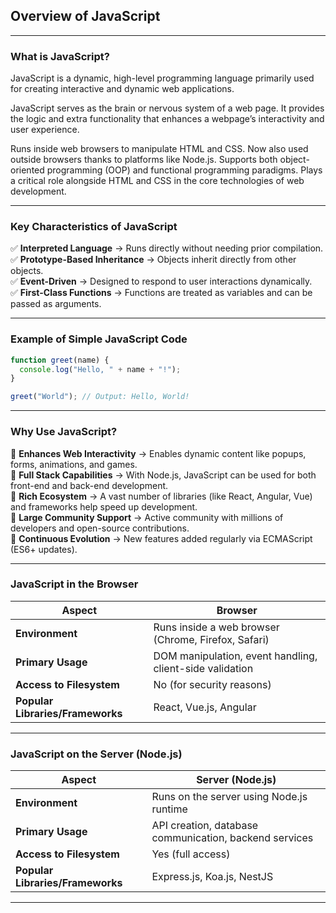 ## Overview of JavaScript

---

### What is JavaScript?

<span class="emphasis">JavaScript</span> is a <span class="secondEmphasis">dynamic, high-level programming language</span> primarily used for creating <span class="emphasis">interactive and dynamic web applications</span>.

<span class="emphasis">JavaScript</span> serves as the <span class="secondEmphasis">brain or nervous system</span> of a web page. It provides the <span class="emphasis">logic</span> and extra functionality that enhances a webpage’s <span class="secondEmphasis">interactivity</span> and <span class="secondEmphasis">user experience</span>.

Runs inside web browsers to manipulate <span class="secondEmphasis">HTML</span> and <span class="secondEmphasis">CSS</span>.
Now also used outside browsers thanks to platforms like <span class="emphasis">Node.js</span>.
Supports both <span class="secondEmphasis">object-oriented programming (OOP)</span> and <span class="secondEmphasis">functional programming</span> paradigms.
Plays a critical role alongside <span class="secondEmphasis">HTML</span> and <span class="secondEmphasis">CSS</span> in the core technologies of web development.

---

### Key Characteristics of JavaScript

✅ **Interpreted Language** → Runs directly without needing prior compilation.  
✅ **Prototype-Based Inheritance** → Objects inherit directly from other objects.  
✅ **Event-Driven** → Designed to respond to user interactions dynamically.  
✅ **First-Class Functions** → Functions are treated as variables and can be passed as arguments.

---

### Example of Simple JavaScript Code

```javascript
function greet(name) {
  console.log("Hello, " + name + "!");
}

greet("World"); // Output: Hello, World!
```

---

### Why Use JavaScript?

🔹 **Enhances Web Interactivity** → Enables dynamic content like popups, forms, animations, and games.  
🔹 **Full Stack Capabilities** → With Node.js, JavaScript can be used for both front-end and back-end development.  
🔹 **Rich Ecosystem** → A vast number of libraries (like React, Angular, Vue) and frameworks help speed up development.  
🔹 **Large Community Support** → Active community with millions of developers and open-source contributions.  
🔹 **Continuous Evolution** → New features added regularly via ECMAScript (ES6+ updates).

---

### JavaScript in the Browser

<table class="notesTable">
  <thead>
    <tr class="tableHeader">
      <th class="tableCellHeader">Aspect</th>
      <th class="tableCellHeader">Browser</th>
    </tr>
  </thead>
  <tbody>
    <tr class="tableRow">
      <td class="tableCell"><strong>Environment</strong></td>
      <td class="tableCell">Runs inside a web browser (Chrome, Firefox, Safari)</td>
    </tr>
    <tr class="tableRow">
      <td class="tableCell"><strong>Primary Usage</strong></td>
      <td class="tableCell">DOM manipulation, event handling, client-side validation</td>
    </tr>
    <tr class="tableRow">
      <td class="tableCell"><strong>Access to Filesystem</strong></td>
      <td class="tableCell">No (for security reasons)</td>
    </tr>
    <tr class="tableRow">
      <td class="tableCell"><strong>Popular Libraries/Frameworks</strong></td>
      <td class="tableCell">React, Vue.js, Angular</td>
    </tr>
  </tbody>
</table>

---

### JavaScript on the Server (Node.js)

<table class="notesTable">
  <thead>
    <tr class="tableHeader">
      <th class="tableCellHeader">Aspect</th>
      <th class="tableCellHeader">Server (Node.js)</th>
    </tr>
  </thead>
  <tbody>
    <tr class="tableRow">
      <td class="tableCell"><strong>Environment</strong></td>
      <td class="tableCell">Runs on the server using Node.js runtime</td>
    </tr>
    <tr class="tableRow">
      <td class="tableCell"><strong>Primary Usage</strong></td>
      <td class="tableCell">API creation, database communication, backend services</td>
    </tr>
    <tr class="tableRow">
      <td class="tableCell"><strong>Access to Filesystem</strong></td>
      <td class="tableCell">Yes (full access)</td>
    </tr>
    <tr class="tableRow">
      <td class="tableCell"><strong>Popular Libraries/Frameworks</strong></td>
      <td class="tableCell">Express.js, Koa.js, NestJS</td>
    </tr>
  </tbody>
</table>


---
